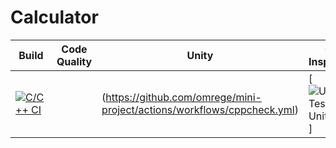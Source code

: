 # Calculator

| Build	| Code Quality                                             | Unity | Git Inspector   |
|-----|---------------------------------------------------------|----------|----------|
|[![C/C++ CI](https://github.com/omrege/mini-project/actions/workflows/c-build.yml/badge.svg?branch=main)](https://github.com/omrege/mini-project/actions/workflows/c-build.yml) |	|(https://github.com/omrege/mini-project/actions/workflows/cppcheck.yml)	|[![Unit Testing - Unity](https://github.com/omrege/mini-project/actions/workflows/unity.yml/badge.svg?branch=main)] |[![Contribution Check - Git Inspector](https://github.com/omrege/mini-project/actions/workflows/gitinspector.yml/badge.svg?branch=main)](https://github.com/omrege/mini-project/actions/workflows/gitinspector.yml)|

